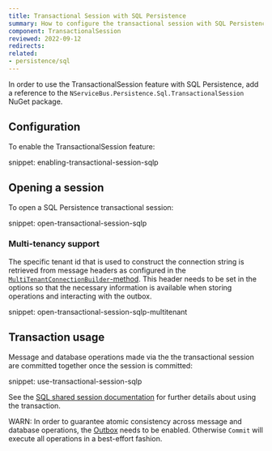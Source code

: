 ```yaml
---
title: Transactional Session with SQL Persistence
summary: How to configure the transactional session with SQL Persistence
component: TransactionalSession
reviewed: 2022-09-12
redirects:
related:
- persistence/sql
---
```


In order to use the TransactionalSession feature with SQL Persistence, add a reference to the `NServiceBus.Persistence.Sql.TransactionalSession` NuGet package.

## Configuration

To enable the TransactionalSession feature:

snippet: enabling-transactional-session-sqlp

## Opening a session

To open a SQL Persistence transactional session:

snippet: open-transactional-session-sqlp

### Multi-tenancy support

The specific tenant id that is used to construct the connection string is retrieved from message headers as configured in the [`MultiTenantConnectionBuilder`-method](/persistence/sql/multi-tenant.md).
This header needs to be set in the options so that the necessary information is available when storing operations and interacting with the outbox.

snippet: open-transactional-session-sqlp-multitenant

## Transaction usage

Message and database operations made via the the transactional session are committed together once the session is committed:

snippet: use-transactional-session-sqlp

See the [SQL shared session documentation](/persistence/sql/accessing-data.md) for further details about using the transaction.

WARN: In order to guarantee atomic consistency across message and database operations, the [Outbox](/nservicebus/outbox) needs to be enabled. Otherwise `Commit` will execute all operations in a best-effort fashion.